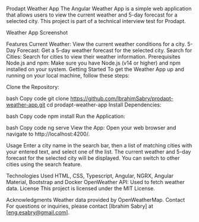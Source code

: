 Prodapt Weather App
The Angular Weather App is a simple web application that allows users to view the current weather and 5-day forecast for a selected city. This project is part of a technical interview test for Prodapt.

Weather App Screenshot

Features
Current Weather: View the current weather conditions for a city.
5-Day Forecast: Get a 5-day weather forecast for the selected city.
Search for Cities: Search for cities to view their weather information.
Prerequisites
Node.js and npm: Make sure you have Node.js (v14 or higher) and npm installed on your system.
Getting Started
To get the Weather App up and running on your local machine, follow these steps:

Clone the Repository:

bash
Copy code
git clone https://github.com/IbrahimSabry/prodapt-weather-app.git
cd prodapt-weather-app
Install Dependencies:

bash
Copy code
npm install
Run the Application:

bash
Copy code
ng serve
View the App:
Open your web browser and navigate to http://localhost:4200/.

Usage
Enter a city name in the search bar, then a list of matching cities with your entered text, and select one of the list.
The current weather and 5-day forecast for the selected city will be displayed.
You can switch to other cities using the search feature.

Technologies Used
HTML, CSS, Typescript, Angular, NGRX, Angular Material, Bootstrap and Docker 
OpenWeather API: Used to fetch weather data.
License
This project is licensed under the MIT License.

Acknowledgments
Weather data provided by OpenWeatherMap.
Contact
For questions or inquiries, please contact [Ibrahim Sabry] at [eng.esabry@gmail.com].